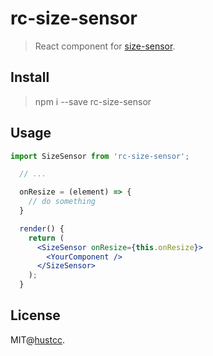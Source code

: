 # rc-size-sensor

> React component for [size-sensor](https://github.com/hustcc/size-sensor).



## Install

> npm i --save rc-size-sensor



## Usage


```jsx
import SizeSensor from 'rc-size-sensor';

  // ...

  onResize = (element) => {
    // do something
  }

  render() {
    return (
      <SizeSensor onResize={this.onResize}>
        <YourComponent />
      </SizeSensor>
    );
  }
```


## License

MIT@[hustcc](https://github.com/hustcc).

